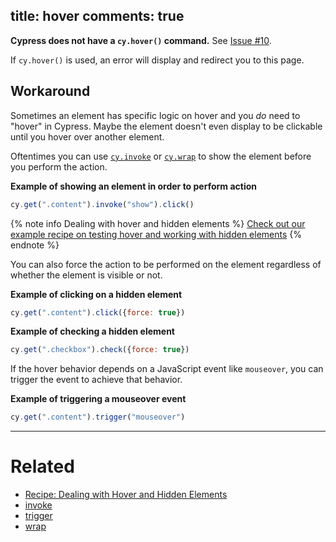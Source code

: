 title: hover
comments: true
---

**Cypress does not have a `cy.hover()` command.** See [Issue #10](https://github.com/cypress-io/cypress/issues/10).

If `cy.hover()` is used, an error will display and redirect you to this page.

## Workaround

Sometimes an element has specific logic on hover and you *do* need to "hover" in Cypress. Maybe the element doesn't even display to be clickable until you hover over another element.

Oftentimes you can use [`cy.invoke`](https://on.cypress.io/api/invoke) or [`cy.wrap`](https://on.cypress.io/api/wrap) to show the element before you perform the action.

**Example of showing an element in order to perform action**
```javascript
cy.get(".content").invoke("show").click()
```

{% note info Dealing with hover and hidden elements %}
[Check out our example recipe on testing hover and working with hidden elements](https://github.com/cypress-io/cypress-example-recipes/blob/master/cypress/integration/hover_hidden_elements.js)
{% endnote %}

You can also force the action to be performed on the element regardless of whether the element is visible or not.

**Example of clicking on a hidden element**
```javascript
cy.get(".content").click({force: true})
```

**Example of checking a hidden element**
```javascript
cy.get(".checkbox").check({force: true})
```

If the hover behavior depends on a JavaScript event like `mouseover`, you can trigger the event to achieve that behavior.

**Example of triggering a mouseover event**
```javascript
cy.get(".content").trigger("mouseover")
```

***

# Related

- [Recipe: Dealing with Hover and Hidden Elements](https://github.com/cypress-io/cypress-example-recipes/blob/master/cypress/integration/hover_hidden_elements.js)
- [invoke](https://on.cypress.io/api/invoke)
- [trigger](https://on.cypress.io/api/trigger)
- [wrap](https://on.cypress.io/api/wrap)

